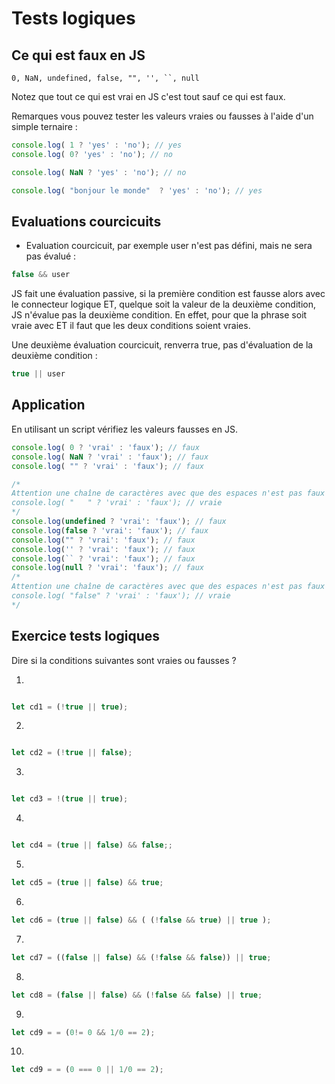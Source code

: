 # Tests logiques

## Ce qui est faux en JS

```text
0, NaN, undefined, false, "", '', ``, null
```

Notez que tout ce qui est vrai en JS c'est tout sauf ce qui est faux.

Remarques vous pouvez tester les valeurs vraies ou fausses à l'aide d'un simple ternaire :

```js
console.log( 1 ? 'yes' : 'no'); // yes
console.log( 0? 'yes' : 'no'); // no

console.log( NaN ? 'yes' : 'no'); // no

console.log( "bonjour le monde"  ? 'yes' : 'no'); // yes
```

## Evaluations courcicuits 

- Evaluation courcicuit, par exemple user n'est pas défini, mais ne sera pas évalué :

```js
false && user 
```
JS fait une évaluation passive, si la première condition est fausse alors avec le connecteur logique ET, quelque soit la valeur de la deuxième condition, JS n'évalue pas la deuxième condition. En effet, pour que la phrase soit vraie avec ET il faut que les deux conditions soient vraies.

Une deuxième évaluation courcicuit, renverra true, pas d'évaluation de la deuxième condition :

```js
true || user
```

## Application

En utilisant un script vérifiez les valeurs fausses en JS.

```js
console.log( 0 ? 'vrai' : 'faux'); // faux
console.log( NaN ? 'vrai' : 'faux'); // faux
console.log( "" ? 'vrai' : 'faux'); // faux

/*
Attention une chaîne de caractères avec que des espaces n'est pas faux 
console.log( "   " ? 'vrai' : 'faux'); // vraie
*/
console.log(undefined ? 'vrai': 'faux'); // faux
console.log(false ? 'vrai': 'faux'); // faux
console.log("" ? 'vrai': 'faux'); // faux
console.log('' ? 'vrai': 'faux'); // faux
console.log(`` ? 'vrai': 'faux'); // faux
console.log(null ? 'vrai': 'faux'); // faux
/*
Attention une chaîne de caractères avec que des espaces n'est pas faux 
console.log( "false" ? 'vrai' : 'faux'); // vraie
*/
```

## Exercice tests logiques

Dire si la conditions suivantes sont vraies ou fausses ?


1.

```js

let cd1 = (!true || true);

```

2.

```js

let cd2 = (!true || false);

```

3.

```js

let cd3 = !(true || true);

```

4.

```js

let cd4 = (true || false) && false;;

```

5.

```js
let cd5 = (true || false) && true;

```

6.

```js
let cd6 = (true || false) && ( (!false && true) || true );

```

7.

```js
let cd7 = ((false || false) && (!false && false)) || true;

```

8.

```js
let cd8 = (false || false) && (!false && false) || true;

```

9.

```js
let cd9 = = (0!= 0 && 1/0 == 2);

```

10.

```js
let cd9 = = (0 === 0 || 1/0 == 2);

```
